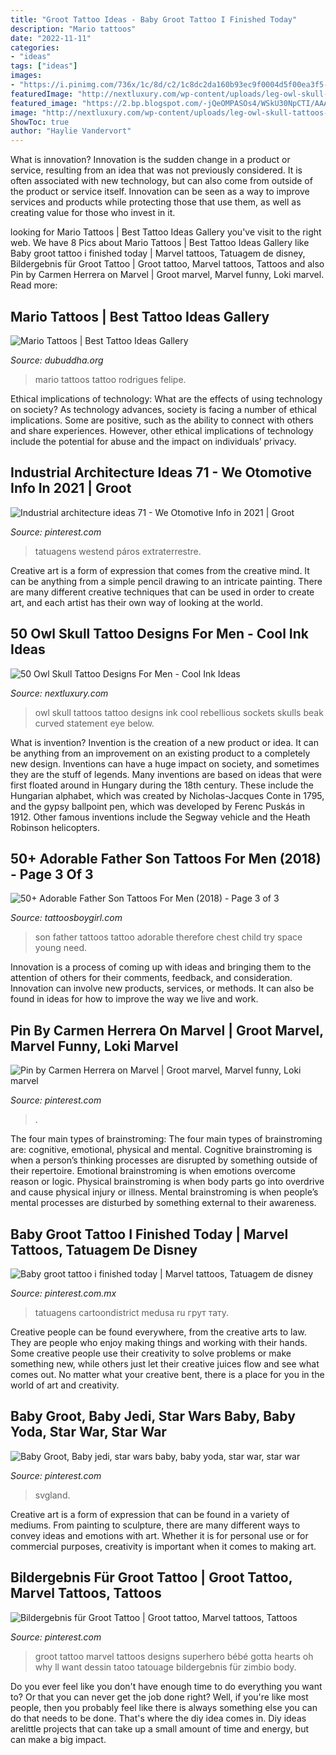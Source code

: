 ```yaml
---
title: "Groot Tattoo Ideas - Baby Groot Tattoo I Finished Today"
description: "Mario tattoos"
date: "2022-11-11"
categories:
- "ideas"
tags: ["ideas"]
images:
- "https://i.pinimg.com/736x/1c/8d/c2/1c8dc2da160b93ec9f0004d5f00ea3f5--we-are-groot-tattoo-baby-groot-tattoos.jpg"
featuredImage: "http://nextluxury.com/wp-content/uploads/leg-owl-skull-tattoos-for-gentlemen.jpg"
featured_image: "https://2.bp.blogspot.com/-jQeOMPASOs4/WSkU30NpCTI/AAAAAAAAKGA/ie9pj0AyWFAWdidxbfZN1G7v9j_AP6A5gCLcB/s1600/old%2Bfather%2Bson%2Btattoos%2Bideas.JPG"
image: "http://nextluxury.com/wp-content/uploads/leg-owl-skull-tattoos-for-gentlemen.jpg"
ShowToc: true
author: "Haylie Vandervort"
---
```



What is innovation?
Innovation is the sudden change in a product or service, resulting from an idea that was not previously considered. It is often associated with new technology, but can also come from outside of the product or service itself. Innovation can be seen as a way to improve services and products while protecting those that use them, as well as creating value for those who invest in it.

	

		
looking for Mario Tattoos | Best Tattoo Ideas Gallery you've visit to the right web. We have 8 Pics about Mario Tattoos | Best Tattoo Ideas Gallery like Baby groot tattoo i finished today | Marvel tattoos, Tatuagem de disney, Bildergebnis für Groot Tattoo | Groot tattoo, Marvel tattoos, Tattoos and also Pin by Carmen Herrera on Marvel | Groot marvel, Marvel funny, Loki marvel. Read more:
		
    
## Mario Tattoos | Best Tattoo Ideas Gallery

<img loading=lazy src="http://www.dubuddha.org/wp-content/uploads/2017/12/Mario-Tattoos-by-Felipe-Rodrigues-3-728x910.jpg" onerror="this.onerror=null;this.src='https://tse3.mm.bing.net/th?id=OIP.fN7re_MIeONkKWVof1yoPAHaJQ&amp;pid=15.1';" alt="Mario Tattoos | Best Tattoo Ideas Gallery">

_Source: dubuddha.org_

>mario tattoos tattoo rodrigues felipe. 

	

Ethical implications of technology: What are the effects of using technology on society?
As technology advances, society is facing a number of ethical implications. Some are positive, such as the ability to connect with others and share experiences. However, other ethical implications of technology include the potential for abuse and the impact on individuals’ privacy.

    
## Industrial Architecture Ideas 71 - We Otomotive Info In 2021 | Groot

<img loading=lazy src="https://i.pinimg.com/originals/8c/63/df/8c63dfcde71f40f7fdff3e8623562cda.jpg" onerror="this.onerror=null;this.src='https://tse1.mm.bing.net/th?id=OIP.U4kEUYbgNZDvX2kvD2ytYQHaGg&amp;pid=15.1';" alt="Industrial architecture ideas 71 - We Otomotive Info in 2021 | Groot">

_Source: pinterest.com_

>tatuagens westend páros extraterrestre. 

	

Creative art is a form of expression that comes from the creative mind. It can be anything from a simple pencil drawing to an intricate painting. There are many different creative techniques that can be used in order to create art, and each artist has their own way of looking at the world.

    
## 50 Owl Skull Tattoo Designs For Men - Cool Ink Ideas

<img loading=lazy src="http://nextluxury.com/wp-content/uploads/leg-owl-skull-tattoos-for-gentlemen.jpg" onerror="this.onerror=null;this.src='https://tse1.mm.bing.net/th?id=OIP.JTg3v382p1d2PuY0HxDNnwHaJO&amp;pid=15.1';" alt="50 Owl Skull Tattoo Designs For Men - Cool Ink Ideas">

_Source: nextluxury.com_

>owl skull tattoos tattoo designs ink cool rebellious sockets skulls beak curved statement eye below. 

	

What is invention?
Invention is the creation of a new product or idea. It can be anything from an improvement on an existing product to a completely new design. Inventions can have a huge impact on society, and sometimes they are the stuff of legends.
Many inventions are based on ideas that were first floated around in Hungary during the 18th century. These include the Hungarian alphabet, which was created by Nicholas-Jacques Conte in 1795, and the gypsy ballpoint pen, which was developed by Ferenc Puskás in 1912. Other famous inventions include the Segway vehicle and the Heath Robinson helicopters.

    
## 50+ Adorable Father Son Tattoos For Men (2018) - Page 3 Of 3

<img loading=lazy src="https://2.bp.blogspot.com/-jQeOMPASOs4/WSkU30NpCTI/AAAAAAAAKGA/ie9pj0AyWFAWdidxbfZN1G7v9j_AP6A5gCLcB/s1600/old%2Bfather%2Bson%2Btattoos%2Bideas.JPG" onerror="this.onerror=null;this.src='https://tse3.mm.bing.net/th?id=OIP.-_7e87GpAGpNcb4En4SHZAAAAA&amp;pid=15.1';" alt="50+ Adorable Father Son Tattoos For Men (2018) - Page 3 of 3">

_Source: tattoosboygirl.com_

>son father tattoos tattoo adorable therefore chest child try space young need. 

	

Innovation is a process of coming up with ideas and bringing them to the attention of others for their comments, feedback, and consideration. Innovation can involve new products, services, or methods. It can also be found in ideas for how to improve the way we live and work.

    
## Pin By Carmen Herrera On Marvel | Groot Marvel, Marvel Funny, Loki Marvel

<img loading=lazy src="https://i.pinimg.com/originals/02/84/f4/0284f42369a210848eae50ff6457b15b.jpg" onerror="this.onerror=null;this.src='https://tse1.mm.bing.net/th?id=OIP.Kll8MkiTCLOE6TIWeGRn-QHaHZ&amp;pid=15.1';" alt="Pin by Carmen Herrera on Marvel | Groot marvel, Marvel funny, Loki marvel">

_Source: pinterest.com_

>. 

	

The four main types of brainstroming:
The four main types of brainstroming are: cognitive, emotional, physical and mental. Cognitive brainstroming is when a person’s thinking processes are disrupted by something outside of their repertoire. Emotional brainstroming is when emotions overcome reason or logic. Physical brainstroming is when body parts go into overdrive and cause physical injury or illness. Mental brainstroming is when people’s mental processes are disturbed by something external to their awareness.

    
## Baby Groot Tattoo I Finished Today | Marvel Tattoos, Tatuagem De Disney

<img loading=lazy src="https://i.pinimg.com/736x/1c/8d/c2/1c8dc2da160b93ec9f0004d5f00ea3f5--we-are-groot-tattoo-baby-groot-tattoos.jpg" onerror="this.onerror=null;this.src='https://tse3.mm.bing.net/th?id=OIP.SldV9FCucMwmZlRSlSforQHaNK&amp;pid=15.1';" alt="Baby groot tattoo i finished today | Marvel tattoos, Tatuagem de disney">

_Source: pinterest.com.mx_

>tatuagens cartoondistrict medusa ru грут тату. 

	

Creative people can be found everywhere, from the creative arts to law. They are people who enjoy making things and working with their hands. Some creative people use their creativity to solve problems or make something new, while others just let their creative juices flow and see what comes out. No matter what your creative bent, there is a place for you in the world of art and creativity.

    
## Baby Groot, Baby Jedi, Star Wars Baby, Baby Yoda, Star War, Star War

<img loading=lazy src="https://i.pinimg.com/736x/0d/05/60/0d0560745b94bac1723d28527c6abb9a.jpg" onerror="this.onerror=null;this.src='https://tse1.mm.bing.net/th?id=OIP.hYDCqM4QUL77f5e_8LhEgQHaHa&amp;pid=15.1';" alt="Baby Groot, Baby jedi, star wars baby, baby yoda, star war, star war">

_Source: pinterest.com_

>svgland. 

	

Creative art is a form of expression that can be found in a variety of mediums. From painting to sculpture, there are many different ways to convey ideas and emotions with art. Whether it is for personal use or for commercial purposes, creativity is important when it comes to making art.

    
## Bildergebnis Für Groot Tattoo | Groot Tattoo, Marvel Tattoos, Tattoos

<img loading=lazy src="https://i.pinimg.com/originals/88/50/e9/8850e957902c9e53aecbdbead5e5a0a7.jpg" onerror="this.onerror=null;this.src='https://tse2.mm.bing.net/th?id=OIP.sbtnNkC3QmYp5sCk3xG5wQHaJ4&amp;pid=15.1';" alt="Bildergebnis für Groot Tattoo | Groot tattoo, Marvel tattoos, Tattoos">

_Source: pinterest.com_

>groot tattoo marvel tattoos designs superhero bébé gotta hearts oh why ll want dessin tatoo tatouage bildergebnis für zimbio body. 

	

Do you ever feel like you don't have enough time to do everything you want to? Or that you can never get the job done right? Well, if you're like most people, then you probably feel like there is always something else you can do that needs to be done. That's where the diy idea comes in. Diy ideas arelittle projects that can take up a small amount of time and energy, but can make a big impact.

